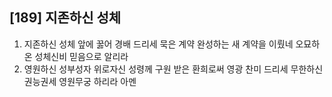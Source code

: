 ## [189] 지존하신 성체

1) 지존하신 성체 앞에 꿇어 경배 드리세 묵은 계약 완성하는 새 계약을 이뤘네 오묘하온 성체신비 믿음으로 알리라
2) 영원하신 성부성자 위로자신 성령께 구원 받은 환희로써 영광 찬미 드리세 무한하신 권능권세 영원무궁 하리라 아멘

